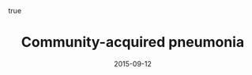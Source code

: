 --- 
title: "Community-acquired pneumonia"

publication: "**Lancet**. 2015;*386*(9998):1097-108. <a href='http://dx.doi.org/10.1016/S0140-6736(15)60733-4' target='_blank' rel='noopener noreferrer'>10.1016/S0140-6736(15)60733-4</a>"
# Publication name and optional abbreviated publication name.
# publication_short: ""

authors:
- Prina E 
- otavioranzani
- Torres A
  
# Publication type.
# Accepts a single type but formatted as a YAML list (for Hugo requirements).
# Enter a publication type from the CSL standard.
publication_types: ["article-journal"]

doi: "10.1016/S0140-6736(15)60733-4"
add_badge: true

featured: true

categories: ['pneumonia']

date: "2015-09-12"

# Schedule page publish date (NOT publication's date).
publishDate: "2025-06-02"

external_link: "http://dx.doi.org/10.1016/S0140-6736(15)60733-4"

links: 
 - name: PDF
   url: "https://www.thelancet.com/pdfs/journals/lancet/PIIS0140-6736(15)60733-4.pdf"
 - name: Supplemental Material
   url: "https://ars.els-cdn.com/content/image/1-s2.0-S0140673615607334-mmc1.pdf"
 # - name: SAP
 #   url: "https://cdn.jamanetwork.com/ama/content_public/journal/jama/939509/joi240117supp2_prod_1732230497.72093.pdf"
 # - name: Editorial
 #   url: "https://jamanetwork.com/journals/jama/article-abstract/2824933"
 # - name: Podcast
 #   url: "https://edhub.ama-assn.org/jn-learning/audio-player/18918603"


math: true

projects: []

slides: example
---